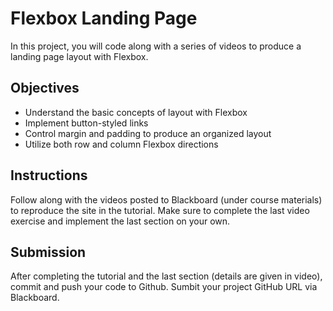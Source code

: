 # Flexbox Landing Page

In this project, you will code along with a series of videos to produce a landing page layout with Flexbox.

## Objectives
* Understand the basic concepts of layout with Flexbox
* Implement button-styled links
* Control margin and padding to produce an organized layout
* Utilize both row and column Flexbox directions

## Instructions
Follow along with the videos posted to Blackboard (under course materials) to reproduce the site in the tutorial. Make sure to complete the last video exercise and implement the last section on your own.

## Submission
After completing the tutorial and the last section (details are given in video), commit and push your code to Github. Sumbit your project GitHub URL via Blackboard.